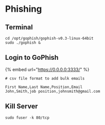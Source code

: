 # Phishing

## Terminal

```text
cd /opt/gophish/gophish-v0.3-linux-64bit
sudo ./gophish & 
```

## Login to GoPhish

{% embed url="https://0.0.0.0:3333/" %}

```text
# csv file format to add bulk emails

First Name,Last Name,Position,Email
John,Smith,job position,johnsmith@gmail.com
```

## Kill Server

```text
sudo fuser -k 80/tcp
```

